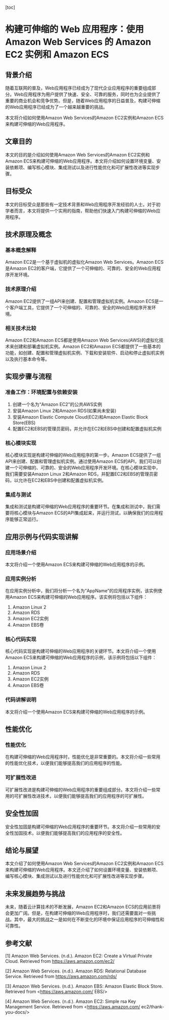 
[toc]                    
                
                
构建可伸缩的 Web 应用程序：使用 Amazon Web Services 的 Amazon EC2 实例和 Amazon ECS
===================================================================================

背景介绍
-------------

随着互联网的普及，Web应用程序已经成为了现代企业应用程序的重要组成部分。Web应用程序为用户提供了快速、安全、可靠的服务，同时也为企业提供了重要的商业机会和竞争优势。但是，随着Web应用程序的日益普及，构建可伸缩的Web应用程序已经成为了一个越来越重要的挑战。

本文将介绍如何使用Amazon Web Services的Amazon EC2实例和Amazon ECS来构建可伸缩的Web应用程序。

文章目的
----------

本文的目的是介绍如何使用Amazon Web Services的Amazon EC2实例和Amazon ECS来构建可伸缩的Web应用程序。本文将介绍如何设置环境变量、安装依赖项、编写核心模块、集成测试以及进行性能优化和可扩展性改进等实现步骤。

目标受众
------------

本文的目标受众是那些有一定技术背景和Web应用程序开发经验的人士。对于初学者而言，本文将提供一个实用的指南，帮助他们快速入门构建可伸缩的Web应用程序。

技术原理及概念
----------------------

### 基本概念解释

Amazon EC2是一个基于虚拟机的虚拟化Amazon Web Services。Amazon ECS是Amazon EC2的客户端，它提供了一个可伸缩的、可靠的、安全的Web应用程序开发环境。

### 技术原理介绍

Amazon EC2提供了一组API来创建、配置和管理虚拟机实例。Amazon ECS是一个客户端工具，它提供了一个可伸缩的、可靠的、安全的Web应用程序开发环境。

### 相关技术比较

Amazon EC2和Amazon ECS都是使用Amazon Web Services(AWS)的虚拟化技术来创建和部署虚拟机实例。Amazon EC2和Amazon ECS都提供了一些基本的功能，如创建、配置和管理虚拟机实例、下载和安装软件、启动和停止虚拟机实例以及执行基本命令等。

实现步骤与流程
---------------------

### 准备工作：环境配置与依赖安装

1. 创建一个名为“Amazon EC2”的公共AWS实例
2. 安装Amazon Linux 2和Amazon RDS(如果尚未安装)
3. 安装Amazon Elastic Compute Cloud(EC2)和Amazon Elastic Block Store(EBS)
4. 配置EC2和EBS的管理员密码，并允许在EC2和EBS中创建和配置虚拟机实例

### 核心模块实现

核心模块实现是构建可伸缩的Web应用程序的第一步。Amazon ECS提供了一组API来创建、配置和管理虚拟机实例。通过使用Amazon ECS的API，我们可以创建一个可伸缩的、可靠的、安全的Web应用程序开发环境。在核心模块实现中，我们需要安装Amazon Linux 2和Amazon RDS，并配置EC2和EBS的管理员密码，以允许在EC2和EBS中创建和配置虚拟机实例。

### 集成与测试

集成和测试是构建可伸缩的Web应用程序的重要环节。在集成和测试中，我们需要将核心模块与Amazon ECS的API集成起来，并运行测试，以确保我们的应用程序能够正常运行。

应用示例与代码实现讲解
---------------------------------

### 应用场景介绍

本文将介绍一个使用Amazon ECS来构建可伸缩的Web应用程序的示例。

### 应用实例分析

在应用实例分析中，我们将分析一个名为“AppName”的应用程序实例，该实例使用Amazon ECS来构建可伸缩的Web应用程序。该实例将包括以下组件：

1. Amazon Linux 2
2. Amazon RDS
3. Amazon EC2实例
4. Amazon EBS卷

### 核心代码实现

核心代码实现是构建可伸缩的Web应用程序的关键环节。本文将介绍一个使用Amazon ECS来构建可伸缩的Web应用程序的示例，该示例将包括以下组件：

1. Amazon Linux 2
2. Amazon RDS
3. Amazon EC2实例
4. Amazon EBS卷

### 代码讲解说明

本文将介绍一个使用Amazon ECS来构建可伸缩的Web应用程序的示例。

性能优化
-------------

### 性能优化

在构建可伸缩的Web应用程序时，性能优化是非常重要的。本文将介绍一些常用的性能优化技术，以便我们能够提高我们的应用程序的性能。

### 可扩展性改进

可扩展性改进是构建可伸缩的Web应用程序的重要组成部分。本文将介绍一些常用的可扩展性改进技术，以便我们能够提高我们的应用程序的可扩展性。

安全性加固
--------------

安全性加固是构建可伸缩的Web应用程序的重要环节。本文将介绍一些常用的安全性加固技术，以便我们能够提高我们的应用程序的安全性。

结论与展望
----------------

本文介绍了如何使用Amazon Web Services的Amazon EC2实例和Amazon ECS来构建可伸缩的Web应用程序。本文还介绍了如何设置环境变量、安装依赖项、编写核心模块、集成测试以及进行性能优化和可扩展性改进等实现步骤。

未来发展趋势与挑战
-----------------------------

未来，随着云计算技术的不断发展，Amazon EC2和Amazon ECS的应用前景将会更加广阔。但是，在构建可伸缩的Web应用程序时，我们还需要面对一些挑战。其中，最大的挑战之一是如何在不断变化的环境中保证应用程序的可伸缩性和可靠性。

参考文献
----------------

[1]  Amazon Web Services. (n.d.). Amazon EC2: Create a Virtual Private Cloud. Retrieved from <https://aws.amazon.com/ec2/>

[2]  Amazon Web Services. (n.d.). Amazon RDS: Relational Database Service. Retrieved from <https://aws.amazon.com/rds/>

[3]  Amazon Web Services. (n.d.). Amazon EBS: Amazon Elastic Block Store. Retrieved from <https://aws.amazon.com/ EBS/>

[4]  Amazon Web Services. (n.d.). Amazon EC2: Simple rsa Key Management Service. Retrieved from <https://aws.amazon.com/ ec2/thank-you-docs/>

